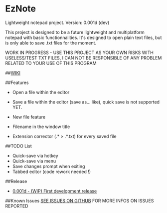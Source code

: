 # EzNote
Lightweight notepad project. Version: 0.001d (dev)

This project is designed to be a future lightweight and multiplatform notepad with basic functionnalities. It's designed to open plain text files, but is only able to save .txt files for the moment.

WORK IN PROGRESS - USE THIS PROJECT AS YOUR OWN RISKS WITH USELESS/TEST TXT FILES, I CAN NOT BE RESPONSIBLE OF ANY PROBLEM RELATED TO YOUR USE OF THIS PROGRAM

##[WIKI](https://github.com/GDRMC/EzNote/wiki)

##Features
* Open a file within the editor
* Save a file within the editor (save as... like), quick save is not supported YET.
* New file feature


* Filename in the window title
* Extension corrector (.* > .*.txt) for every saved file

##TODO List
* Quick-save via hotkey
* Quick-save via menu
* Save changes prompt when exiting
* Tabbed editor (code rework needed !)

##Release
* [0.001d - (WIP) First development release](https://github.com/GDRMC/EzNote/releases/tag/v0.001d)

##Known Issues
[SEE ISSUES ON GITHUB](https://github.com/GDRMC/EzNote/issues) FOR MORE INFOS ON ISSUES REPORTED
